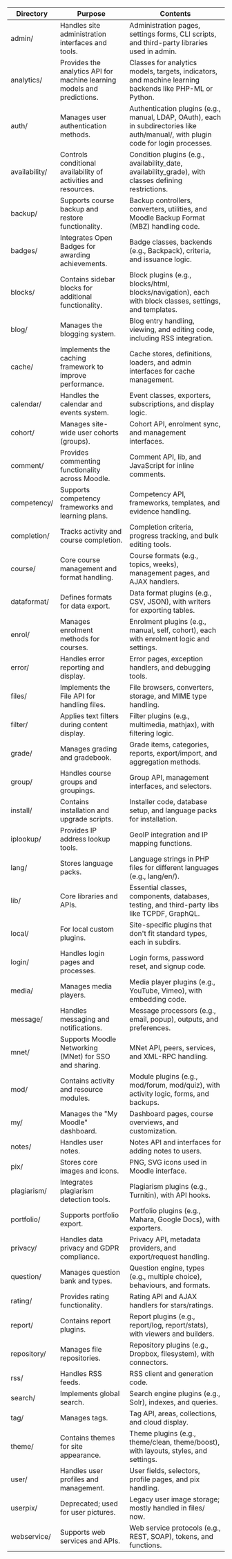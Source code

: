 | Directory   | Purpose | Contents |
|-------------|---------|----------|
| admin/      | Handles site administration interfaces and tools. | Administration pages, settings forms, CLI scripts, and third-party libraries used in admin. |
| analytics/  | Provides the analytics API for machine learning models and predictions. | Classes for analytics models, targets, indicators, and machine learning backends like PHP-ML or Python. |
| auth/       | Manages user authentication methods. | Authentication plugins (e.g., manual, LDAP, OAuth), each in subdirectories like auth/manual/, with plugin code for login processes. |
| availability/ | Controls conditional availability of activities and resources. | Condition plugins (e.g., availability_date, availability_grade), with classes defining restrictions. |
| backup/     | Supports course backup and restore functionality. | Backup controllers, converters, utilities, and Moodle Backup Format (MBZ) handling code. |
| badges/     | Integrates Open Badges for awarding achievements. | Badge classes, backends (e.g., Backpack), criteria, and issuance logic. |
| blocks/     | Contains sidebar blocks for additional functionality. | Block plugins (e.g., blocks/html, blocks/navigation), each with block classes, settings, and templates. |
| blog/       | Manages the blogging system. | Blog entry handling, viewing, and editing code, including RSS integration. |
| cache/      | Implements the caching framework to improve performance. | Cache stores, definitions, loaders, and admin interfaces for cache management. |
| calendar/   | Handles the calendar and events system. | Event classes, exporters, subscriptions, and display logic. |
| cohort/     | Manages site-wide user cohorts (groups). | Cohort API, enrolment sync, and management interfaces. |
| comment/    | Provides commenting functionality across Moodle. | Comment API, lib, and JavaScript for inline comments. |
| competency/ | Supports competency frameworks and learning plans. | Competency API, frameworks, templates, and evidence handling. |
| completion/ | Tracks activity and course completion. | Completion criteria, progress tracking, and bulk editing tools. |
| course/     | Core course management and format handling. | Course formats (e.g., topics, weeks), management pages, and AJAX handlers. |
| dataformat/ | Defines formats for data export. | Data format plugins (e.g., CSV, JSON), with writers for exporting tables. |
| enrol/      | Manages enrolment methods for courses. | Enrolment plugins (e.g., manual, self, cohort), each with enrolment logic and settings. |
| error/      | Handles error reporting and display. | Error pages, exception handlers, and debugging tools. |
| files/      | Implements the File API for handling files. | File browsers, converters, storage, and MIME type handling. |
| filter/     | Applies text filters during content display. | Filter plugins (e.g., multimedia, mathjax), with filtering logic. |
| grade/      | Manages grading and gradebook. | Grade items, categories, reports, export/import, and aggregation methods. |
| group/      | Handles course groups and groupings. | Group API, management interfaces, and selectors. |
| install/    | Contains installation and upgrade scripts. | Installer code, database setup, and language packs for installation. |
| iplookup/   | Provides IP address lookup tools. | GeoIP integration and IP mapping functions. |
| lang/       | Stores language packs. | Language strings in PHP files for different languages (e.g., lang/en/). |
| lib/        | Core libraries and APIs. | Essential classes, components, databases, testing, and third-party libs like TCPDF, GraphQL. |
| local/      | For local custom plugins. | Site-specific plugins that don't fit standard types, each in subdirs. |
| login/      | Handles login pages and processes. | Login forms, password reset, and signup code. |
| media/      | Manages media players. | Media player plugins (e.g., YouTube, Vimeo), with embedding code. |
| message/    | Handles messaging and notifications. | Message processors (e.g., email, popup), outputs, and preferences. |
| mnet/       | Supports Moodle Networking (MNet) for SSO and sharing. | MNet API, peers, services, and XML-RPC handling. |
| mod/        | Contains activity and resource modules. | Module plugins (e.g., mod/forum, mod/quiz), with activity logic, forms, and backups. |
| my/         | Manages the "My Moodle" dashboard. | Dashboard pages, course overviews, and customization. |
| notes/      | Handles user notes. | Notes API and interfaces for adding notes to users. |
| pix/        | Stores core images and icons. | PNG, SVG icons used in Moodle interface. |
| plagiarism/ | Integrates plagiarism detection tools. | Plagiarism plugins (e.g., Turnitin), with API hooks. |
| portfolio/  | Supports portfolio export. | Portfolio plugins (e.g., Mahara, Google Docs), with exporters. |
| privacy/    | Handles data privacy and GDPR compliance. | Privacy API, metadata providers, and export/request handling. |
| question/   | Manages question bank and types. | Question engine, types (e.g., multiple choice), behaviours, and formats. |
| rating/     | Provides rating functionality. | Rating API and AJAX handlers for stars/ratings. |
| report/     | Contains report plugins. | Report plugins (e.g., report/log, report/stats), with viewers and builders. |
| repository/ | Manages file repositories. | Repository plugins (e.g., Dropbox, filesystem), with connectors. |
| rss/        | Handles RSS feeds. | RSS client and generation code. |
| search/     | Implements global search. | Search engine plugins (e.g., Solr), indexes, and queries. |
| tag/        | Manages tags. | Tag API, areas, collections, and cloud display. |
| theme/      | Contains themes for site appearance. | Theme plugins (e.g., theme/clean, theme/boost), with layouts, styles, and settings. |
| user/       | Handles user profiles and management. | User fields, selectors, profile pages, and pix handling. |
| userpix/    | Deprecated; used for user pictures. | Legacy user image storage; mostly handled in files/ now. |
| webservice/ | Supports web services and APIs. | Web service protocols (e.g., REST, SOAP), tokens, and functions. 
